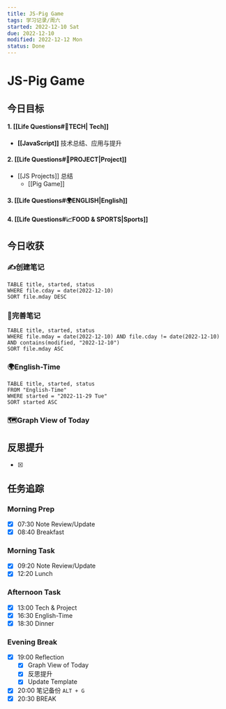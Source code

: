 ```yaml
---
title: JS-Pig Game
tags: 学习记录/周六
started: 2022-12-10 Sat
due: 2022-12-10
modified: 2022-12-12 Mon
status: Done
---
```

# JS-Pig Game
## 今日目标
#### 1. [[Life Questions#🚀TECH| Tech]]
- **[[JavaScript]]** 技术总结、应用与提升
#### 2. [[Life Questions#🚀PROJECT|Project]]
- [[JS Projects]] 总结
	- [[Pig Game]]
#### 3. [[Life Questions#🌍ENGLISH|English]]
#### 4. [[Life Questions#📈FOOD & SPORTS|Sports]]
## 今日收获
### ✍️创建笔记

```dataview
TABLE title, started, status
WHERE file.cday = date(2022-12-10)
SORT file.mday DESC
```

### 📝完善笔记

```dataview
TABLE title, started, status
WHERE file.mday = date(2022-12-10) AND file.cday != date(2022-12-10) AND contains(modified, "2022-12-10")
SORT file.mday ASC
```

### 🌍English-Time

```dataview
TABLE title, started, status
FROM "English-Time"
WHERE started = "2022-11-29 Tue"
SORT started ASC
```

### 🗺️Graph View of Today

## 反思提升
- [x] 
## 任务追踪
### Morning Prep
- [x] 07:30 Note Review/Update
- [x] 08:40 Breakfast
### Morning Task
- [x] 09:20 Note Review/Update
- [x] 12:20 Lunch
### Afternoon Task
- [x] 13:00 Tech & Project
- [x] 16:30 English-Time
- [x] 18:30 Dinner
### Evening Break
- [x] 19:00 Reflection
	- [x] Graph View of Today
	- [x] 反思提升
	- [x] Update Template 
- [x] 20:00 笔记备份 `ALT + G`
- [x] 20:30 BREAK